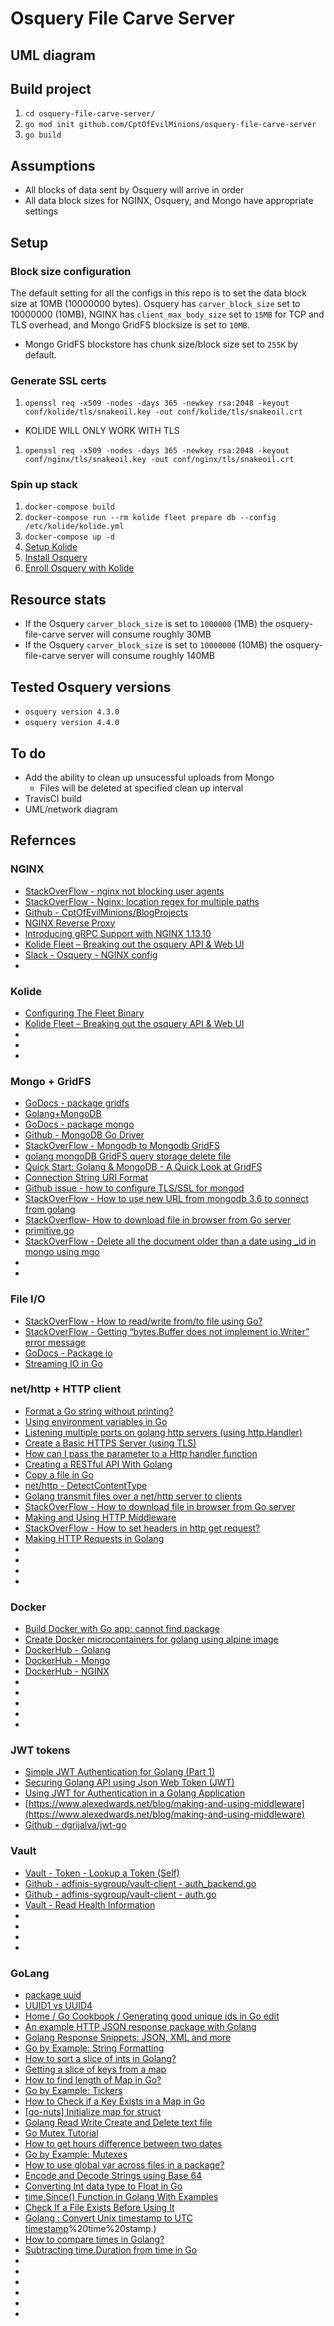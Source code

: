 # Osquery File Carve Server

## UML diagram
<UML diagram>


## Build project
1. `cd osquery-file-carve-server/`
1. `go mod init github.com/CptOfEvilMinions/osquery-file-carve-server`
1. `go build`

## Assumptions
* All blocks of data sent by Osquery will arrive in order
* All data block sizes for NGINX, Osquery, and Mongo have appropriate settings

## Setup
### Block size configuration
The default setting for all the configs in this repo is to set the data block size at 10MB (10000000 bytes). Osquery has `carver_block_size` set to 10000000 (10MB), NGINX has `client_max_body_size` set to `15MB` for TCP and TLS overhead, and Mongo GridFS blocksize is set to `10MB`.
* Mongo GridFS blockstore has chunk size/block size set to `255K` by default.

### Generate SSL certs

1. `openssl req -x509 -nodes -days 365 -newkey rsa:2048 -keyout conf/kolide/tls/snakeoil.key -out conf/kolide/tls/snakeoil.crt`
  * KOLIDE WILL ONLY WORK WITH TLS 
1. `openssl req -x509 -nodes -days 365 -newkey rsa:2048 -keyout conf/nginx/tls/snakeoil.key -out conf/nginx/tls/snakeoil.crt`

### Spin up stack
1. `docker-compose build`
1. `docker-compose run --rm kolide fleet prepare db --config /etc/kolide/kolide.yml`
1. `docker-compose up -d`
1. [Setup Kolide](docs/kolide_osquery.md#Init_Kolide)
1. [Install Osquery](docs/kolide_osquery.md#Install-Osquery-4.4.0-on-Ubuntu-20.04)
1. [Enroll Osquery with Kolide](docs/kolide_osquery.md#Add-Osquery-host-to-Kolide)


## Resource stats
* If the Osquery `carver_block_size` is set to `1000000` (1MB) the osquery-file-carve server will consume roughly 30MB
* If the Osquery `carver_block_size` is set to `10000000` (10MB) the osquery-file-carve server will consume roughly 140MB


## Tested Osquery versions
* `osquery version 4.3.0` 
* `osquery version 4.4.0` 

## To do
* Add the ability to clean up unsucessful uploads from Mongo
  * Files will be deleted at specified clean up interval
* TravisCI build
* UML/network diagram

## Refernces
### NGINX
* [StackOverFlow - nginx not blocking user agents](https://serverfault.com/questions/480492/nginx-not-blocking-user-agents)
* [StackOverFlow - Nginx: location regex for multiple paths](https://serverfault.com/questions/564127/nginx-location-regex-for-multiple-paths)
* [Github - CptOfEvilMinions/BlogProjects](https://github.com/CptOfEvilMinions/BlogProjects/tree/master/kolide-mutual-tls)
* [NGINX Reverse Proxy](https://docs.nginx.com/nginx/admin-guide/web-server/reverse-proxy/)
* [Introducing gRPC Support with NGINX 1.13.10](https://www.nginx.com/blog/nginx-1-13-10-grpc/)
* [Kolide Fleet – Breaking out the osquery API & Web UI](https://defensivedepth.com/2020/04/02/kolide-fleet-breaking-out-the-osquery-api-web-ui/)
* [Slack - Osquery - NGINX config](https://osquery.slack.com/archives/C1XCLA5DZ/p1567760131054400?thread_ts=1555590511.044500&cid=C1XCLA5DZ)
* []()

### Kolide
* [Configuring The Fleet Binary](https://github.com/kolide/fleet/blob/master/docs/infrastructure/configuring-the-fleet-binary.md)
* [Kolide Fleet – Breaking out the osquery API & Web UI](https://defensivedepth.com/2020/04/02/kolide-fleet-breaking-out-the-osquery-api-web-ui/)
* []()
* []()
* []()

### Mongo + GridFS
* [GoDocs - package gridfs](https://godoc.org/go.mongodb.org/mongo-driver/mongo/gridfs#Bucket.OpenUploadStream)
* [Golang+MongoDB](https://blog.csdn.net/qq_25490573/article/details/103540311)
* [GoDocs - package mongo](https://godoc.org/go.mongodb.org/mongo-driver/mongo)
* [Github - MongoDB Go Driver](https://github.com/mongodb/mongo-go-driver)
* [StackOverFlow - Mongodb to Mongodb GridFS](https://stackoverflow.com/questions/30694254/mongodb-to-mongodb-gridfs)
* [golang mongoDB GridFS query storage delete file](https://www.programmersought.com/article/92554631584/)
* [Quick Start: Golang & MongoDB - A Quick Look at GridFS](https://www.mongodb.com/blog/post/quick-start-golang--mongodb--a-quick-look-at-gridfs)
* [Connection String URI Format](https://docs.mongodb.com/manual/reference/connection-string/)
* [Github issue - how to configure TLS/SSL for mongod](https://github.com/docker-library/mongo/issues/250)
* [StackOverFlow - How to use new URL from mongodb 3.6 to connect from golang](https://stackoverflow.com/questions/52052311/how-to-use-new-url-from-mongodb-3-6-to-connect-from-golang)
* [StackOverflow- How to download file in browser from Go server](https://stackoverflow.com/questions/24116147/how-to-download-file-in-browser-from-go-server)
* [primitive.go](https://sourcegraph.com/github.com/mongodb/mongo-go-driver/-/blob/bson/primitive/primitive.go#L74:24)
* [StackOverFlow - Delete all the document older than a date using _id in mongo using mgo](https://stackoverflow.com/questions/34412502/delete-all-the-document-older-than-a-date-using-id-in-mongo-using-mgo)
* []()
* []()


### File I/O
* [StackOverFlow - How to read/write from/to file using Go?](https://stackoverflow.com/questions/1821811/how-to-read-write-from-to-file-using-go)
* [StackOverFlow - Getting “bytes.Buffer does not implement io.Writer” error message](https://stackoverflow.com/questions/23454940/getting-bytes-buffer-does-not-implement-io-writer-error-message)
* [GoDocs - Package io](https://golang.org/pkg/io/)
* [Streaming IO in Go](https://medium.com/learning-the-go-programming-language/streaming-io-in-go-d93507931185)

### net/http + HTTP client
* [Format a Go string without printing?](https://stackoverflow.com/questions/11123865/format-a-go-string-without-printing)
* [Using environment variables in Go](https://flaviocopes.com/golang-environment-variables/)
* [Listening multiple ports on golang http servers (using http.Handler)](https://gist.github.com/filewalkwithme/24363472e7424bbe7028)
* [Create a Basic HTTPS Server (using TLS)](https://golangcode.com/basic-https-server-with-certificate/)
* [How can I pass the parameter to a Http handler function](https://groups.google.com/g/golang-nuts/c/SGn1gd290zI)
* [Creating a RESTful API With Golang](https://tutorialedge.net/golang/creating-restful-api-with-golang/)
* [Copy a file in Go](https://shapeshed.com/copy-a-file-in-go/)
* [net/http - DetectContentType](https://golang.org/pkg/net/http/#DetectContentType)
* [Golang transmit files over a net/http server to clients](https://mrwaggel.be/post/golang-transmit-files-over-a-nethttp-server-to-clients/)
* [StackOverFlow - How to download file in browser from Go server](https://stackoverflow.com/questions/24116147/how-to-download-file-in-browser-from-go-server)
* [Making and Using HTTP Middleware](https://www.alexedwards.net/blog/making-and-using-middleware)
* [StackOverFlow - How to set headers in http get request?](https://stackoverflow.com/questions/12864302/how-to-set-headers-in-http-get-request)
* [Making HTTP Requests in Golang](https://medium.com/@masnun/making-http-requests-in-golang-dd123379efe7)
* []()
* []()
* []()
* []()

### Docker
* [Build Docker with Go app: cannot find package](https://stackoverflow.com/questions/47837149/build-docker-with-go-app-cannot-find-package)
* [Create Docker microcontainers for golang using alpine image](https://medium.com/@utranand/create-docker-microcontainers-for-golang-using-alpine-image-68559b688e7d)
* [DockerHub - Golang](https://hub.docker.com/_/golang?tab=tags&page=1)
* [DockerHub - Mongo](https://hub.docker.com/_/mongo?tab=tags&page=1)
* [DockerHub - NGINX](https://hub.docker.com/_/nginx?tab=tags)
* []()
* []()
* []()
* []()
* []()

### JWT tokens
* [Simple JWT Authentication for Golang (Part 1)](https://dev.to/omnisyle/simple-jwt-authentication-for-golang-part-1-3kfo)
* [Securing Golang API using Json Web Token (JWT)](https://medium.com/@Raulgzm/securing-golang-api-using-json-web-token-jwt-2dc363792a48)
* [Using JWT for Authentication in a Golang Application](https://www.nexmo.com/blog/2020/03/13/using-jwt-for-authentication-in-a-golang-application-dr)
* [https://www.alexedwards.net/blog/making-and-using-middleware](https://www.alexedwards.net/blog/making-and-using-middleware)
* [Github - dgrijalva/jwt-go](https://github.com/dgrijalva/jwt-go)


### Vault
* [Vault - Token - Lookup a Token (Self)](https://www.vaultproject.io/api-docs/auth/token#lookup-a-token-self)
* [Github - adfinis-sygroup/vault-client - auth_backend.go](https://github.com/adfinis-sygroup/vault-client/blob/master/src/auth_backend.go)
* [Github - adfinis-sygroup/vault-client - auth.go](https://github.com/adfinis-sygroup/vault-client/blob/master/src/auth.go)
* [Vault - Read Health Information](https://www.vaultproject.io/api-docs/system/health)
* []()
* []()
* []()
* []()

### GoLang
* [package uuid ](https://pkg.go.dev/github.com/google/uuid?tab=doc)
* [UUID1 vs UUID4 ](https://www.sohamkamani.com/blog/2016/10/05/uuid1-vs-uuid4/)
* [Home / Go Cookbook / Generating good unique ids in Go edit](https://blog.kowalczyk.info/article/JyRZ/generating-good-unique-ids-in-go.html)
* [An example HTTP JSON response package with Golang](http://www.inanzzz.com/index.php/post/rqu6/an-example-http-json-response-package-with-golang)
* [Golang Response Snippets: JSON, XML and more](https://www.alexedwards.net/blog/golang-response-snippets)
* [Go by Example: String Formatting](https://gobyexample.com/string-formatting)
* [How to sort a slice of ints in Golang?](https://www.geeksforgeeks.org/how-to-sort-a-slice-of-ints-in-golang/)
* [Getting a slice of keys from a map](https://stackoverflow.com/questions/21362950/getting-a-slice-of-keys-from-a-map)
* [How to find length of Map in Go?](https://www.golangprograms.com/how-to-find-length-of-map-in-go.html)
* [Go by Example: Tickers](https://gobyexample.com/tickers)
* [How to Check if a Key Exists in a Map in Go](https://goruncode.com/how-to-check-if-a-key-exists-in-a-map-in-go/)
* [[go-nuts] Initialize map for struct](https://groups.google.com/forum/#!topic/golang-nuts/cSPpHPGf_a8)
* [Golang Read Write Create and Delete text file](https://www.golangprograms.com/golang-read-write-create-and-delete-text-file.html)
* [Go Mutex Tutorial](https://tutorialedge.net/golang/go-mutex-tutorial/)
* [How to get hours difference between two dates](https://stackoverflow.com/questions/23838857/how-to-get-hours-difference-between-two-dates)
* [Go by Example: Mutexes](https://gobyexample.com/mutexes)
* [How to use global var across files in a package?](https://stackoverflow.com/questions/34195360/how-to-use-global-var-across-files-in-a-package)
* [Encode and Decode Strings using Base 64](https://golangcode.com/base-64-encode-decode/)
* [Converting Int data type to Float in Go](https://www.golangprograms.com/convert-int-to-float-in-golang.html)
* [time.Since() Function in Golang With Examples](https://www.geeksforgeeks.org/time-since-function-in-golang-with-examples/)
* [Check If a File Exists Before Using It](https://golangcode.com/check-if-a-file-exists/)
* [Golang : Convert Unix timestamp to UTC timestamp](https://socketloop.com/tutorials/golang-convert-unix-timestamp-to-utc-timestamp#:~:text=Solution%20%3A,Coordinated%20Universal%20Time)%20time%20stamp.)
* [How to compare times in Golang?](https://www.geeksforgeeks.org/how-to-compare-times-in-golang/)
* [Subtracting time.Duration from time in Go](https://stackoverflow.com/questions/26285735/subtracting-time-duration-from-time-in-go)
* []()
* []()
* []()
* []()
* []()
* []()